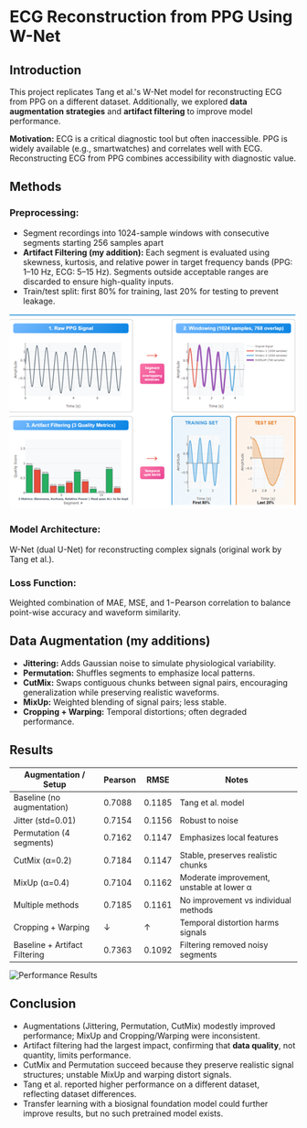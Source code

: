# ECG Reconstruction from PPG Using W-Net

## Introduction

This project replicates Tang et al.'s W-Net model for reconstructing ECG from PPG on a different dataset. Additionally, we explored **data augmentation strategies** and **artifact filtering** to improve model performance.

**Motivation:** ECG is a critical diagnostic tool but often inaccessible. PPG is widely available (e.g., smartwatches) and correlates well with ECG. Reconstructing ECG from PPG combines accessibility with diagnostic value.

## Methods

### Preprocessing:
- Segment recordings into 1024-sample windows with consecutive segments starting 256 samples apart
- **Artifact Filtering (my addition):** Each segment is evaluated using skewness, kurtosis, and relative power in target frequency bands (PPG: 1–10 Hz, ECG: 5–15 Hz). Segments outside acceptable ranges are discarded to ensure high-quality inputs.
- Train/test split: first 80% for training, last 20% for testing to prevent leakage.

![Preprocessing Pipeline](images/preprocessing_pipeline.png)

### Model Architecture:
W-Net (dual U-Net) for reconstructing complex signals (original work by Tang et al.).

### Loss Function:
Weighted combination of MAE, MSE, and 1−Pearson correlation to balance point-wise accuracy and waveform similarity.

## Data Augmentation (my additions)

- **Jittering:** Adds Gaussian noise to simulate physiological variability.
- **Permutation:** Shuffles segments to emphasize local patterns.
- **CutMix:** Swaps contiguous chunks between signal pairs, encouraging generalization while preserving realistic waveforms.
- **MixUp:** Weighted blending of signal pairs; less stable.
- **Cropping + Warping:** Temporal distortions; often degraded performance.

## Results

| **Augmentation / Setup** | **Pearson** | **RMSE** | **Notes** |
|---------------------------|-------------|----------|-----------|
| Baseline (no augmentation) | 0.7088 | 0.1185 | Tang et al. model |
| Jitter (std=0.01) | 0.7154 | 0.1156 | Robust to noise |
| Permutation (4 segments) | 0.7162 | 0.1147 | Emphasizes local features |
| CutMix (α=0.2) | 0.7184 | 0.1147 | Stable, preserves realistic chunks |
| MixUp (α=0.4) | 0.7104 | 0.1162 | Moderate improvement, unstable at lower α |
| Multiple methods | 0.7185 | 0.1161 | No improvement vs individual methods |
| Cropping + Warping | ↓ | ↑ | Temporal distortion harms signals |
| Baseline + Artifact Filtering | 0.7363 | 0.1092 | Filtering removed noisy segments |

![Performance Results](images/results_comparison.png)

## Conclusion

- Augmentations (Jittering, Permutation, CutMix) modestly improved performance; MixUp and Cropping/Warping were inconsistent.
- Artifact filtering had the largest impact, confirming that **data quality**, not quantity, limits performance.
- CutMix and Permutation succeed because they preserve realistic signal structures; unstable MixUp and warping distort signals.
- Tang et al. reported higher performance on a different dataset, reflecting dataset differences.
- Transfer learning with a biosignal foundation model could further improve results, but no such pretrained model exists.
